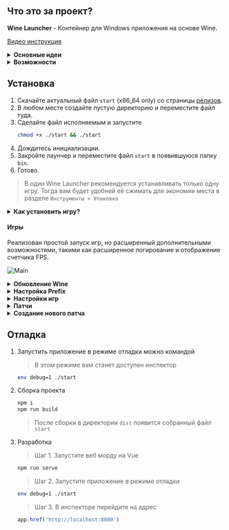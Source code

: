## Что это за проект?

**Wine Launcher** - Контейнер для Windows приложения на основе Wine.  

[Видео инструкция](https://www.youtube.com/watch?v=GRlebaAVWn8)  

<details>
<summary><b>Основные идеи</b></summary>
<br>

- Изолированность от системы  
- Независимость от системы  
- Для каждой игры отдельный набор из Wine и Prefix-а  

<br>
</details>

<details>
<summary><b>Возможности</b></summary>
<br>

- Отдельный **Wine\Prefix**
- Сжатие **Wine\Data** в **squash** образы для экономия места
- Обновление **Wine**
- Интеграция с **DXVK**, **MangoHud**, **VkBasalt**
- Поддержка нескольких приложений в одном порте
- Генерация патчей для префикса
- Диагностика

<br>
</details>

## Установка

1. Скачайте актуальный файл `start` (x86_64 only) со страницы [релизов](https://github.com/hitman249/wine-launcher/releases).
2. В любом месте создайте пустую директорию и переместите файл туда.
3. Сделайте файл исполняемым и запустите
   ```bash
   chmod +x ./start && ./start
   ```
4. Дождитесь инициализации.
5. Закройте лаунчер и переместите файл `start` в появившуюся папку `bin`.
6. Готово.

> В один Wine Launcher рекомендуется устанавливать только одну игру. Тогда вам будет удобней её сжимать для экономии
> места в разделе `Инструменты > Упаковка`


<details>
<summary><b>Как установить игру?</b></summary>
<br>

1. Перед установкой игры необходимо создать новый патч.  
2. Дайте патчу осмысленное имя т.к. этим словом будет называться папка в которой хранится патч.  
3. После установки игры не забудьте сохранить патч. Это пригодится вам для обновления **Wine** в будущем, чтобы 
пересоздать префикс.
4. Если необходимо установить ещё что либо повторите шаги 1-3.

> Игру нужно **обязательно** устанавливать в папку `C:\Games` ! Если требуется другая папка, её нужно переназначить в 
> настройках префикса, после чего его пересоздать.

<br>
</details>


#### Игры

Реализован простой запуск игр, но расширенный дополнительными возможностями, такими как расширенное логирование и
отображение счетчика FPS.

![Main](main.gif)


<details>
<summary><b>Обновление Wine</b></summary>
<br>

Удобный GUI для обновления Wine включает 6 репозиториев

![Main](wine.gif)

<br>
</details>

<details>
<summary><b>Настройка Prefix</b></summary>
<br>

* В настройках prefix-а присутствует автоматическая установка DXVK, MangoHud, VkBasalt.  
* Восстановление разрешения активного монитора после выхода из игры.  

![Main](prefix.gif)

<br>
</details>

<details>
<summary><b>Настройки игр</b></summary>
<br>

* Все игры должны устанавливаться в папку по умолчанию, которая задана в настройках prefix-а по умолчанию `Games`.  
* В самих играх можно задать оформление из **иконки** и **фона**.
* В настройках игр путь указывается относительно папки `Games`. Будьте внимательны!
  Пример, если путь до исполняемого файла - `C:/Games/The super game/bin/game.exe`, то в настройку игры нужно писать
    - В поле **Путь до папки**: `The super game/bin`
    - В поле **Имя файла**: `game.exe`

![Main](games.gif)

<br>
</details>

<details>
<summary><b>Патчи</b></summary>
<br>

* Всё что находится в **prefix**-е, оформляется в виде **патчей**.
* Если вы используете сторонние патчи, то чтобы их применить необходимо пересоздать **prefix**.
* Другими словами **prefix** не долгоживущая структура, пересоздавать его нужно при каждом изменении версии **wine** 
  или для накатывания сторонних патчей.

![Main](patches.gif)

<br>
</details>

<details>
<summary><b>Создание нового патча</b></summary>
<br>

При создании патча вам доступны следующие возможности:  
Перед началом обязательно прочтите **Настройки игр**  ^

  * Установка приложения(игры)
  * Установка приложения(игры) из образа диска
  * Регистрация `dll`, `ocx` библиотек
  * **Winetricks**, доступен из коробки
  * Wine Config
  * Wine File Manager
  * Wine Regedit

![Main](patch.gif)

<br>
</details>


## Отладка

1. Запустить приложение в режиме отладки можно командой
   > В этом режиме вам станет доступен инспектор
  
   ```bash 
   env debug=1 ./start
   ```  
   
2. Сборка проекта

   ```bash 
   npm i
   npm run build
   ```  
   > После сборки в директории `dist` появится собранный файл `start`

3. Разработка

   > Шаг 1. Запустите веб морду на Vue
 
   ```bash 
   npm run serve
   ```  
   
   > Шаг 2. Запустите приложение в режиме отладки
    
   ```bash 
   env debug=1 ./start
   ```
   
   > Шаг 3. В инспекторе перейдите на адрес
    
   ```js 
   app.href('http://localhost:8080')
   ```